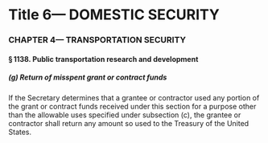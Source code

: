 
# Title 6— DOMESTIC SECURITY
### CHAPTER 4— TRANSPORTATION SECURITY
#### § 1138. Public transportation research and development
##### (g) Return of misspent grant or contract funds

If the Secretary determines that a grantee or contractor used any portion of the grant or contract funds received under this section for a purpose other than the allowable uses specified under subsection (c), the grantee or contractor shall return any amount so used to the Treasury of the United States.
